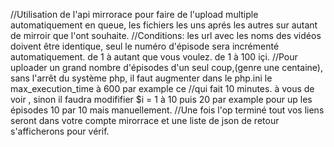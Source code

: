 //Utilisation de l'api mirrorace pour faire de l'upload multiple automatiquement en queue, les fichiers les uns aprés les autres sur autant de mirroir que l'ont souhaite.
//Conditions: les url avec les noms des vidéos doivent être identique, seul le numéro d'épisode sera incrémenté automatiquement. de 1 à autant que vous voulez. de 1 à 100 içi.
//Pour uploader un grand nombre d'épisodes d'un seul coup,(genre une centaine), sans l'arrêt du système php, il faut augmenter dans le php.ini le max_execution_time à 600 par example ce //qui fait 10 minutes. à vous de voir , sinon il faudra modififier $i = 1 à 10 puis 20 par example pour up les épisodes 10 par 10 mais manuellement.
//Une fois l'op terminé tout vos liens seront dans votre compte mirorrace et une liste de json de retour s'afficherons pour vérif.
